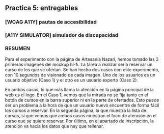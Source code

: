 ## Practica 5: entregables 

### [WCAG A11Y]  pautas de accesibilidad

### [A11Y SIMULATOR] simulador de discapacidad 


### RESUMEN 

Para el experimento con la página de Artesanía Nazarí, hemos tomado las 3 primeras imágenes del mockup hi-fi. La tarea a realizar sería reservar un curso de los que se ofertan. Se han hecho dos casos con este experimento, con 10 segundos de visionado de cada imagen. Uno de los usuarios es un usuario objetivo (Caso 1) y el otro es un usuario experto (Caso 2).

En ambos casos, lo que más llama la atención en la página principal de la web es el logo. En el Caso 1, vemos que la mirada no se fija tanto en el botón de cursos en la barra superior ni en la parte de ofertados. Esto puede ser un problema a la hora de que un usuario nuevo encuentre de forma fácil los cursos a reservar. En la segunda página, la que muestra la lista de cursos, sí que vemos que ambos casos muestran el foco de atención en el curso que se quiere reservar. Por último, en el apartado de inscripción, la atención va hacia los datos que hay que rellenar.
